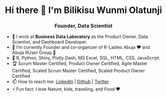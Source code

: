 <h1 align="center"> Hi there 👋 I'm Bilikisu Wunmi Olatunji</h1>
<h3 align="center"> Founder, Data Scientist </h3>

- :office: I work at <b> Business Data Laboratory </b> as the Product Owner, Data Scientist, and Dashboard Developer. 
- 🌱 I’m currently Founder and co-organizer of R-Ladies Abuja ♥ and Abuja RUser Group 🚀
- :handbag: R, Python, Shiny, Plotly Dash, MS Excel, SQL, HTML, CSS, JavaScript.
- :trophy: Scrum Master Certified, Product Owner Certified, Agile Master Certified, Scaled Scrum Master Certified, Scaled Product Owner Certified
- 📫 How to reach me: <a href="https://www.linkedin.com/in/bilikisuolatunji/">LinkedIn</a> | <a href="https://github.com/BWOlatunji">Github</a> | <a href="https://twitter.com/qbwoa">Twitter</a>
- ⚡ Fun fact: I love Nature, kids, traveling, and Food ♥ 
